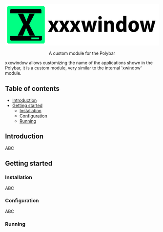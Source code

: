 <p align="center">
  <img src="/assets/banner.png" alt="Polybar">
</p>

<p align="center">
A custom module for the Polybar
</p>

xxxwindow allows customizing the name of the applications shown in the Polybar, it is a custom module, very similar to the internal 'xwindow' module.

## Table of contents

* [Introduction](#introduction)
* [Getting started](#getting-started)
  * [Installation](#installation)
  * [Configuration](#configuration)
  * [Running](#running)


## Introduction

ABC

## Getting started

### Installation

ABC

### Configuration

ABC

### Running
